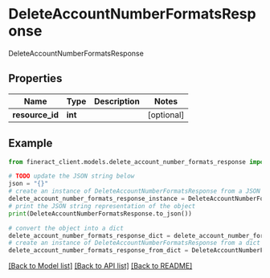 # DeleteAccountNumberFormatsResponse

DeleteAccountNumberFormatsResponse

## Properties

Name | Type | Description | Notes
------------ | ------------- | ------------- | -------------
**resource_id** | **int** |  | [optional] 

## Example

```python
from fineract_client.models.delete_account_number_formats_response import DeleteAccountNumberFormatsResponse

# TODO update the JSON string below
json = "{}"
# create an instance of DeleteAccountNumberFormatsResponse from a JSON string
delete_account_number_formats_response_instance = DeleteAccountNumberFormatsResponse.from_json(json)
# print the JSON string representation of the object
print(DeleteAccountNumberFormatsResponse.to_json())

# convert the object into a dict
delete_account_number_formats_response_dict = delete_account_number_formats_response_instance.to_dict()
# create an instance of DeleteAccountNumberFormatsResponse from a dict
delete_account_number_formats_response_from_dict = DeleteAccountNumberFormatsResponse.from_dict(delete_account_number_formats_response_dict)
```
[[Back to Model list]](../README.md#documentation-for-models) [[Back to API list]](../README.md#documentation-for-api-endpoints) [[Back to README]](../README.md)


